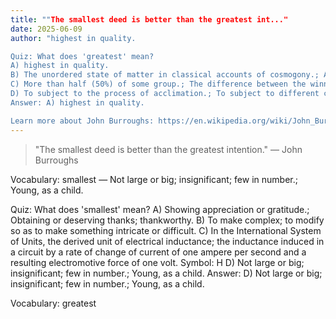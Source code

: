 ```yaml
---
title: ""The smallest deed is better than the greatest int..."
date: 2025-06-09
author: "highest in quality.

Quiz: What does 'greatest' mean?
A) highest in quality.
B) The unordered state of matter in classical accounts of cosmogony.; Any state of disorder; a confused or amorphous mixture or conglomeration.
C) More than half (50%) of some group.; The difference between the winning vote and the rest of the votes.
D) To subject to the process of acclimation.; To subject to different conditions, especially as an exercise.
Answer: A) highest in quality.

Learn more about John Burroughs: https://en.wikipedia.org/wiki/John_Burroughs"
---
```


> "The smallest deed is better than the greatest intention." — John Burroughs

Vocabulary: smallest — Not large or big; insignificant; few in number.; Young, as a child.

Quiz: What does 'smallest' mean?
A) Showing appreciation or gratitude.; Obtaining or deserving thanks; thankworthy.
B) To make complex; to modify so as to make something intricate or difficult.
C) In the International System of Units, the derived unit of electrical inductance; the inductance induced in a circuit by a rate of change of current of one ampere per second and a resulting electromotive force of one volt. Symbol: H
D) Not large or big; insignificant; few in number.; Young, as a child.
Answer: D) Not large or big; insignificant; few in number.; Young, as a child.

Vocabulary: greatest
